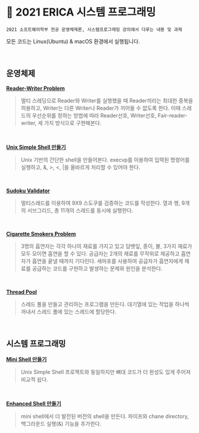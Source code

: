 # 🐇 2021 ERICA 시스템 프로그래밍

```
2021 소프트웨어학부 전공 운영체제론, 시스템프로그래밍 강의에서 다루는 내용 및 과제
```

모든 코드는 Linux(Ubuntu) & macOS 환경에서 실행됩니다.

<br>

## 운영체제
[**Reader-Writer Problem**](https://github.com/hihiroo/SystemProgramming/tree/master/Reader_Writer_Problem)
> 멀티 스레딩으로 Reader와 Writer를 실행했을 때 Reader끼리는 최대한 중복을 허용하고, Writer는 다른 Writer나 Reader가 끼어들 수 없도록 한다. 이때 스레드의 우선순위를 정하는 방법에 따라 Reader선호, Writer선호, Fair-reader-writer, 세 가지 방식으로 구현해본다.

<br>

[**Unix Simple Shell 만들기**](https://github.com/hihiroo/SystemProgramming/tree/master/Simple_Shell)
> Unix 기반의 간단한 shell을 만들어본다. execvp를 이용하여 입력된 명령어를 실행하고, &, >, <, |을 올바르게 처리할 수 있어야 한다.

<br>

[**Sudoku Validator**](https://github.com/hihiroo/SystemProgramming/tree/master/Sudoku_Validator)
> 멀티스레드를 이용하여 9X9 스도쿠를 검증하는 코드를 작성한다. 열과 행, 9개의 서브그리드, 총 11개의 스레드를 동시에 실행한다.

<br>

[**Cigarette Smokers Problem**](https://github.com/hihiroo/SystemProgramming/tree/master/Cigarette_Smokers_Problem)
> 3명의 흡연자는 각각 하나의 재료를 가지고 있고 담뱃잎, 종이, 불, 3가지 재료가 모두 모이면 흡연을 할 수 있다. 공급자는 2개의 재료를 무작위로 제공하고 흡연자가 흡연을 끝낼 때까지 기다린다. 세마포를 사용하여 공급자가 흡연자에게 재료를 공급하는 코드를 구현하고 발생하는 문제와 원인을 분석한다.

<br>

[**Thread Pool**](https://github.com/hihiroo/SystemProgramming/tree/master/Thread_Pool)
> 스레드 풀을 만들고 관리하는 프로그램을 만든다. 대기열에 있는 작업을 하나씩 꺼내서 스레드 풀에 있는 스레드에 할당한다.


<br>

## 시스템 프로그래밍
[**Mini Shell 만들기**](https://github.com/hihiroo/SystemProgramming/tree/master/Mini_Shell)
> Unix Simple Shell 프로젝트와 동일하지만 뼈대 코드가 더 완성도 있게 주어져 비교적 쉽다.

<br>

[**Enhanced Shell 만들기**](https://github.com/hihiroo/SystemProgramming/tree/master/Enhanced_Shell)
> mini shell에서 더 발전된 버전의 shell을 만든다. 파이프와 chane directory, 백그라운드 실행(&) 기능을 추가한다.